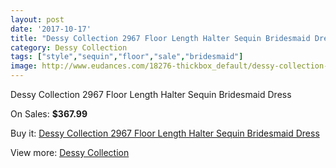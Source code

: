 ```yaml
---
layout: post
date: '2017-10-17'
title: "Dessy Collection 2967 Floor Length Halter Sequin Bridesmaid Dress"
category: Dessy Collection
tags: ["style","sequin","floor","sale","bridesmaid"]
image: http://www.eudances.com/18276-thickbox_default/dessy-collection-2967-floor-length-halter-sequin-bridesmaid-dress.jpg
---
```

Dessy Collection 2967 Floor Length Halter Sequin Bridesmaid Dress

On Sales: **$367.99**
<a href="https://www.eudances.com/en/dessy-collection/5357-dessy-collection-2967-floor-length-halter-sequin-bridesmaid-dress.html"><amp-img layout="responsive" width="600" height="600" src="//www.eudances.com/18276-thickbox_default/dessy-collection-2967-floor-length-halter-sequin-bridesmaid-dress.jpg" alt="Dessy Collection 2967 Floor Length Halter Sequin Bridesmaid Dress 0" /></a>
<a href="https://www.eudances.com/en/dessy-collection/5357-dessy-collection-2967-floor-length-halter-sequin-bridesmaid-dress.html"><amp-img layout="responsive" width="600" height="600" src="//www.eudances.com/18277-thickbox_default/dessy-collection-2967-floor-length-halter-sequin-bridesmaid-dress.jpg" alt="Dessy Collection 2967 Floor Length Halter Sequin Bridesmaid Dress 1" /></a>

Buy it: [Dessy Collection 2967 Floor Length Halter Sequin Bridesmaid Dress](https://www.eudances.com/en/dessy-collection/5357-dessy-collection-2967-floor-length-halter-sequin-bridesmaid-dress.html "Dessy Collection 2967 Floor Length Halter Sequin Bridesmaid Dress")

View more: [Dessy Collection](https://www.eudances.com/en/60-Dessy-Collection "Dessy Collection")
